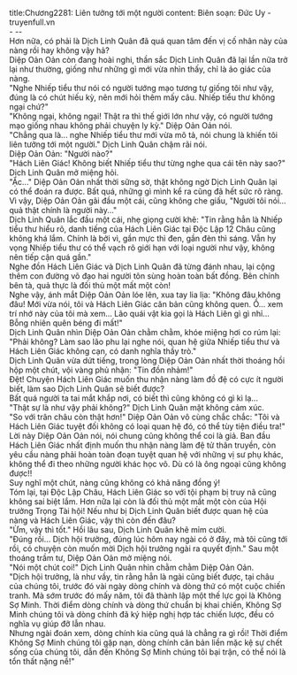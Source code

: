 title:Chương2281: Liên tưởng tới một người
content:
Biên soạn: Đức Uy - truyenfull.vn<br>- --<br>Hơn nữa, có phải là Dịch Linh Quân đã quá quan tâm đến vị cố nhân này của nàng rồi hay không vậy hả?<br>Diệp Oản Oản còn đang hoài nghi, thần sắc Dịch Linh Quân đã lại lần nữa trở lại như thường, giống như những gì mới vừa nhìn thấy, chỉ là ảo giác của nàng.<br>"Nghe Nhiếp tiểu thư nói có người tướng mạo tương tự giống tôi như vậy, đúng là có chút hiếu kỳ, nên mới hỏi thêm mấy câu. Nhiếp tiểu thư không ngại chứ?"<br>"Không ngại, không ngại! Thật ra thì thế giới lớn như vậy, có người tướng mạo giống nhau không phải chuyện ly kỳ." Diệp Oản Oản nói.<br>"Chẳng qua là... nghe Nhiếp tiểu thư mới vừa mô tả, nói chung là khiến tôi liên tưởng tới một người." Dịch Linh Quân chậm rãi nói.<br>Diệp Oản Oản: "Người nào?"<br>"Hách Liên Giác! Không biết Nhiếp tiểu thư từng nghe qua cái tên này sao?" Dịch Linh Quân mở miệng hỏi.<br>"Ặc..." Diệp Oản Oản nhất thời sững sờ, thật không ngờ Dịch Linh Quân lại có thể đoán ra được. Bất quá, những gì mình kể ra cũng đã hết sức rõ ràng.<br>Vì vậy, Diệp Oản Oản gãi đầu một cái, cũng không che giấu, "Người tôi nói... quả thật chính là người này..."<br>Dịch Linh Quân lắc đầu một cái, nhẹ giọng cười khẽ: "Tin rằng hẳn là Nhiếp tiểu thư hiểu rõ, danh tiếng của Hách Liên Giác tại Độc Lập 12 Châu cũng không khá lắm. Chính là bởi vì, gần mực thì đen, gần đèn thì sáng. Vẫn hy vọng Nhiếp tiểu thư có thể vạch rõ giới hạn với loại người như vậy, không nên tiếp cận quá gần."<br>Nghe đồn Hách Liên Giác và Dịch Linh Quân đã từng đánh nhau, lại cộng thêm con đường võ đạo hai người tôn sùng hoàn toàn bất đồng. Bên chính bên tà, quả thực là đối thủ một mất một còn!<br>Nghe vậy, ánh mắt Diệp Oản Oản lóe lên, xua tay lia lịa: "Không đâu không đâu! Mới vừa nói, tôi và Hách Liên Giác căn bản cũng không quen. Ồ... xem trí nhớ này của tôi mà xem... Lão quái vật kia gọi là Hách Liên gì gì nhỉ... Bỗng nhiên quên béng đi mất!"<br>Dịch Linh Quân nhìn Diệp Oản Oản chằm chằm, khóe miệng hơi co rúm lại: "Phải không? Làm sao lão phu lại nghe nói, quan hệ giữa Nhiếp tiểu thư và Hách Liên Giác không cạn, có danh nghĩa thầy trò."<br>Dịch Linh Quân vừa dứt tiếng, trong lòng Diệp Oản Oản nhất thời thoáng hồi hộp một chút, vội vàng phủ nhận: "Tin đồn nhảm!"<br>Đệt! Chuyện Hách Liên Giác muốn thu nhận nàng làm đồ đệ có cực ít người biết, làm sao Dịch Linh Quân sẽ biết được?<br>Bất quá người ta tai mắt khắp nơi, có biết thì cũng không có gì kì lạ...<br>"Thật sự là như vậy phải không?" Dịch Linh Quân mặt không cảm xúc.<br>"So với trân châu còn thật hơn!" Diệp Oản Oản vô cùng chắc chắc: "Tôi và Hách Liên Giác tuyệt đối không có loại quan hệ đó, có thể tùy tiện điều tra!"<br>Lời này Diệp Oản Oản nói, nói chung cũng không thể coi là giả. Ban đầu Hách Liên Giác nhất định muốn thu nhận nàng làm đệ tử thân truyền, còn yêu cầu nàng phải hoàn toàn đoạn tuyệt quan hệ với những vị sư phụ khác, không thể đi theo những người khác học võ. Dù có là ông ngoại cũng không được!!<br>Suy nghĩ một chút, nàng cũng không có khả năng đồng ý!<br>Tóm lại, tại Độc Lập Châu, Hách Liên Giác so với tội phạm bị truy nã cũng không sai biệt lắm. Hơn nữa lại còn là đối thủ một mất một còn của Hội trưởng Trọng Tài hội! Nếu như bị Dịch Linh Quân biết được quan hệ của nàng và Hách Liên Giác, vậy thì còn đến đâu?<br>"Ừm, vậy thì tốt." Hồi lâu sau, Dịch Linh Quân khẽ mỉm cười.<br>"Đúng rồi... Dịch hội trưởng, đúng lúc hôm nay ngài có ở đây, mà tôi cũng tới rồi, có chuyện còn muốn mời Dịch hội trưởng ngài ra quyết định." Sau một thoáng trầm tư, Diệp Oản Oản mở miệng nói.<br>"Nói một chút coi!" Dịch Linh Quân nhìn chằm chằm Diệp Oản Oản.<br>"Dịch hội trưởng, là như vầy, tin rằng hẳn là ngài cũng biết được, tại châu của chúng tôi, trước đó vài ngày dòng chính và dòng thứ có một cuộc chiến tranh. Mà sớm trước đó mấy năm, tôi đã thành lập một thế lực gọi là Không Sợ Minh. Thời điểm dòng chính và dòng thứ chuẩn bị khai chiến, Không Sợ Minh chúng tôi và dòng chính đã ký hiệp nghị hợp tác chiến lược, đều có nghĩa vụ giúp đỡ lẫn nhau.<br>Nhưng ngài đoán xem, dòng chính kia cũng quá là chẳng ra gì rồi! Thời điểm Không Sợ Minh chúng tôi gặp nạn, dòng chính căn bản liền mặc kệ sự chết sống của chúng tôi, dẫn đến Không Sợ Minh chúng tôi bại trận, có thể nói là tổn thất nặng nề!"